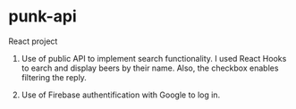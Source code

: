 # punk-api


React project

1. Use of public API to implement search functionality. I used React Hooks to earch and display beers by their name. Also, the checkbox enables filtering the reply.

2. Use of Firebase authentification with Google to log in.
